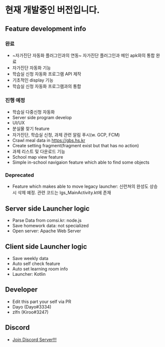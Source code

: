 현재 개발중인 버전입니다.
==========================

## Feature development info
### 완료

 - ~자가진단 자동화 플러그인과의 연동~ 자가진단 플러그인과 메인 apk와의 통합 완료
 - 자가진단 자동화 기능
 - 학습실 신청 자동화 프로그램 API 제작
 - 기초적인 display 기능
 - 학습실 신청 자동화 프로그램과의 통합

### 진행 예정

 - 학습실 다중신청 자동화
 - Server side program develop
 - UI/UX
 - 분실물 찾기 feature
 - 자가진단, 학습실 신청, 과제 관련 알림 푸시(w. GCP, FCM)
 - Crawl meal data in https://gbs.hs.kr
 - Create setting fragment(fragment exist but that has no action)
 - 과제 리스트 및 다운로드 기능
 - School map view feature
 - Simple in-school navigaion feature which able to find some objects

### Deprecated

 - Feature which makes able to move legacy launcher: 신런쳐의 완성도 상승시 삭제 예정. 관련 코드는 lgs_MainActivity.kt에 존재

## Server side Launcher logic
 - Parse Data from comsi.kr: node.js
 - Save homework data: not specialized
 - Open server: Apache Web Server

## Client side Launcher logic
 - Save weekly data
 - Auto self check feature
 - Auto set learning room info
 - Launcher: Kotlin

## Developer
 - Edit this part your self via PR
 - Dayo (Dayo#3334)
 - zlfn (Kiroo#3247)

## Discord
 - [Join Discord Server!!!][DiscordSv]

 [DiscordSv]: https://discord.gg/AquMeq6bRE "Join us!!!"
